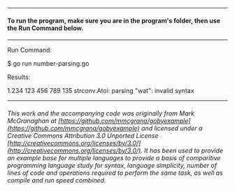 
___
#### To run the program, make sure you are in the program's folder, then use the Run Command below.
___
Run Command:

$ go run number-parsing.go


Results:

1.234
123
456
789
135
strconv.Atoi: parsing "wat": invalid syntax

___

###### This work and the accompanying code was originally from Mark McGranaghan at [https://github.com/mmcgrana/gobyexample](https://github.com/mmcgrana/gobyexample) and licensed under a Creative Commons Attribution 3.0 Unported License [http://creativecommons.org/licenses/by/3.0/](http://creativecommons.org/licenses/by/3.0/). It has been used to provide an example base for multiple languages to provide a basis of comparitive programming language study for syntax, language simplicity, number of lines of code and operations required to perform the same task, as well as compile and run speed combined.